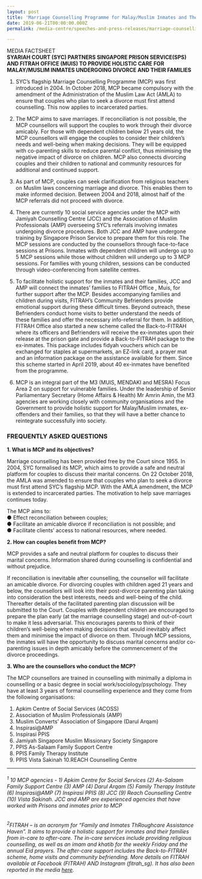```yaml
---
layout: post
title: 'Marriage Counselling Programme for Malay/Muslim Inmates and Their Families'
date: 2019-06-21T00:00:00.000Z
permalink: /media-centre/speeches-and-press-releases/marriage-counselling-for-malay-muslim-inmates-and-families

---
```



MEDIA FACTSHEET <br> 
**SYARIAH COURT (SYC) PARTNERS SINGAPORE PRISON SERVICE(SPS) AND FITRAH OFFICE (MUIS) TO PROVIDE HOLISTIC CARE FOR MALAY/MUSLIM INMATES UNDERGOING DIVORCE AND THEIR FAMILIES**

1. SYC’s flagship Marriage Counselling Programme (MCP) was first introduced in 2004. In October 2018, MCP became compulsory with the amendment of the Administration of the Muslim Law Act (AMLA) to ensure that couples who plan to seek a divorce must first attend counselling. This now applies to incarcerated parties. 

2. The MCP aims to save marriages. If reconciliation is not possible, the MCP counsellors will support the couples to work through their divorce amicably. For those with dependent children below 21 years old, the MCP counsellors will engage the couples to consider their children’s needs and well-being when making decisions. They will be equipped with co-parenting skills to reduce parental conflict, thus minimising the negative impact of divorce on children. MCP also connects divorcing couples and their children to national and community resources for additional and continued support. 

3. As part of MCP, couples can seek clarification from religious teachers on Muslim laws concerning marriage and divorce. This enables them to make informed decision. Between 2004 and 2018, almost half of the MCP referrals did not proceed with divorce. 

4. There are currently 10 social service agencies  under the MCP with Jamiyah Counselling Centre (JCC) and the Association of Muslim Professionals (AMP) overseeing SYC’s referrals involving inmates undergoing divorce procedures. Both JCC and AMP have undergone training by Singapore Prison Service to prepare them for this role. The MCP sessions are conducted by the counsellors through face-to-face sessions at Prisons. Inmates with dependent children will undergo up to 5 MCP sessions while those without children will undergo up to 3 MCP sessions. For families with young children, sessions can be conducted through video-conferencing from satellite centres. 

5. To facilitate holistic support for the inmates and their families, JCC and AMP will connect the inmates’ families to FITRAH Office  , Muis, for further support after the MCP. Besides accompanying families and children during visits, FITRAH’s Community Befrienders provide emotional support during these difficult times. Beyond outreach, these Befrienders conduct home visits to better understand the needs of these families and offer the necessary info-referral for them. In addition, FITRAH Office also started a new scheme called the Back-to-FITRAH where its officers and Befrienders will receive the ex-inmates upon their release at the prison gate and provide a Back-to-FITRAH package to the ex-inmates. This package includes fidyah vouchers which can be exchanged for staples at supermarkets, an EZ-link card, a prayer mat and an information package on the assistance available for them. Since this scheme started in April 2019, about 40 ex-inmates have benefited from the programme.

6. MCP is an integral part of the M3 (MUIS, MENDAKI and MESRA) Focus Area 2 on support for vulnerable families. Under the leadership of Senior Parliamentary Secretary (Home Affairs & Health) Mr Amrin Amin, the M3 agencies are working closely with community organisations and the Government to provide holistic support for Malay/Muslim inmates, ex-offenders and their families, so that they will have a better chance to reintegrate successfully into society. 

### **FREQUENTLY ASKED QUESTIONS** 
**1. What is MCP and its objectives?** 

Marriage counselling has been provided free by the Court since 1955. In 2004, SYC formalised its MCP, which aims to provide a safe and neutral platform for couples to discuss their marital concerns. On 22 October 2018, the AMLA was amended to ensure that couples who plan to seek a divorce must first attend SYC’s flagship MCP. With the AMLA amendment, the MCP is extended to incarcerated parties. The motivation to help save marriages continues today. 

The MCP aims to:  
●	Effect reconciliation between couples;  
●	Facilitate an amicable divorce if reconciliation is not possible; and  
●	Facilitate clients’ access to national resources, where needed. 

**2. How can couples benefit from MCP?** 

MCP provides a safe and neutral platform for couples to discuss their marital concerns. Information shared during counselling is confidential and without prejudice. 

If reconciliation is inevitable after counselling, the counsellor will facilitate an amicable divorce. For divorcing couples with children aged 21 years and below, the counsellors will look into their post-divorce parenting plan taking into consideration the best interests, needs and well-being of the child. Thereafter details of the facilitated parenting plan discussion will be submitted to the Court. Couples with dependent children are encouraged to prepare the plan early (at the marriage counselling stage) and out-of-court to make it less adversarial. This encourages parents to think of their children’s well-being when making decisions that would inevitably affect them and minimise the impact of divorce on them. Through MCP sessions, the inmates will have the opportunity to discuss marital concerns and/or co-parenting issues in depth amicably before the commencement of the divorce proceedings. 

**3. Who are the counsellors who conduct the MCP?**

The MCP counsellors are trained in counselling with minimally a diploma in counselling or a basic degree in social work/sociology/psychology. They have at least 3 years of formal counselling experience and they come from the following organisations: 

1. Apkim Centre of Social Services (ACOSS) 
2. Association of Muslim Professionals (AMP) 
3. Muslim Converts’ Association of Singapore (Darul Arqam) 
4. Inspirasi@AMP 
5. Inspirasi PPIS 
6. Jamiyah Singapore Muslim Missionary Society Singapore 
7. PPIS As-Salaam Family Support Centre 
8. PPIS Family Therapy Institute 
9. PPIS Vista Sakinah 
10.REACH Counselling Centre

<hr>

###### *<sup>1</sup> 10 MCP agencies - 1) Apkim Centre for Social Services (2) As-Salaam Family Support Centre (3) AMP (4) Darul Arqam (5) Family Therapy Institute (6) Inspirasi@AMP (7) Inspirasi PPIS (8) JCC (9) Reach Counselling Centre (10) Vista Sakinah. JCC and AMP are experienced agencies that have worked with Prisons and inmates prior to MCP*


###### *<sup>2</sup>FITRAH – is an acronym for “Family and Inmates ThRoughcare Assistance Haven”. It aims to provide a holistic support for inmates and their families from in-care to after-care. The in-care services include providing religious counselling, as well as an imam and khatib for the weekly Friday and the annual Eid prayers. The after-care support includes the Back-to-FITRAH scheme, home visits and community befriending. More details on FITRAH available at Facebook (FITRAH) AND Instagram (fitrah_sg). It has also been reported in the media [here](https://www.straitstimes.com/singapore/helpers-sought-for-muslim-rehab-initiative).*

